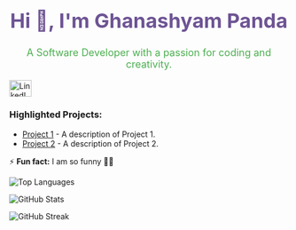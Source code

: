 <!-- Custom Header -->
<div align="center">
  <h1 style="font-size: 36px; color: #6e5494;">Hi 👋, I'm Ghanashyam Panda</h1>
  <p style="font-size: 18px; color: #4caf50;">A Software Developer with a passion for coding and creativity.</p>
</div>

<!-- Icons for Social Media -->
<p align="left">
  <a href="https://linkedin.com/in/your-link" target="blank">
    <img align="center" src="linkedin-icon.png" alt="LinkedIn" height="30" width="40" />
  </a>
  <!-- Add more social media icons here -->
</p>

<!-- Highlighted Projects -->
<h3 align="left">Highlighted Projects:</h3>
<ul>
  <li><a href="project-link">Project 1</a> - A description of Project 1.</li>
  <li><a href="project-link">Project 2</a> - A description of Project 2.</li>
</ul>

<!-- Fun Fact -->
<p align="left"> ⚡ <strong>Fun fact:</strong> I am so funny 🫠🫠</p>

<!-- GitHub Stats -->
<p align="left">
  <img src="https://github-readme-stats.vercel.app/api/top-langs?username=ghanashyampanda&show_icons=true&locale=en&layout=compact" alt="Top Languages" />
</p>

<p align="left">
  <img src="https://github-readme-stats.vercel.app/api?username=ghanashyampanda&show_icons=true&locale=en" alt="GitHub Stats" />
</p>

<p align="left">
  <img src="https://github-readme-streak-stats.herokuapp.com/?user=ghanashyampanda&" alt="GitHub Streak" />
</p>
